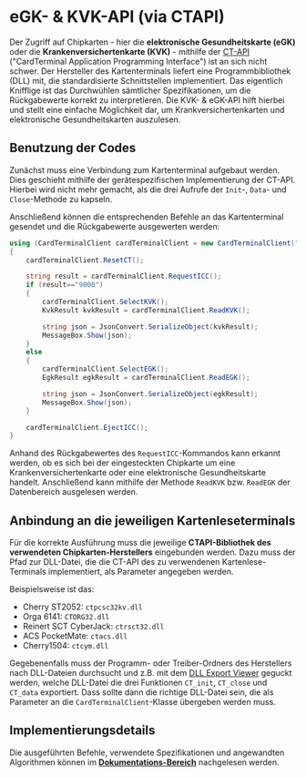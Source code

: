 # eGK- & KVK-API (via CTAPI)

Der Zugriff auf Chipkarten - hier die **elektronische Gesundheitskarte (eGK)** oder die **Krankenversichertenkarte (KVK)** - mithilfe der [CT-API](https://www.tuvit.de/de/aktuelles/white-paper-downloads/card-terminal-application-programing-interface-fuer-chipkartenanwendungen/) ("CardTerminal Application Programming Interface") ist an sich nicht schwer. Der Hersteller des Kartenterminals liefert eine Programmbibliothek (DLL) mit, die standardisierte Schnittstellen implementiert. Das eigentlich Knifflige ist das Durchwühlen sämtlicher Spezifikationen, um die Rückgabewerte korrekt zu interpretieren. Die KVK- & eGK-API hilft hierbei und stellt eine einfache Möglichkeit dar, um Krankversichertenkarten und elektronische Gesundheitskarten auszulesen.

## Benutzung der Codes
Zunächst muss eine Verbindung zum Kartenterminal aufgebaut werden. Dies geschieht mithilfe der gerätespezifischen Implementierung der CT-API. Hierbei wird nicht mehr gemacht, als die drei Aufrufe der `Init`-, `Data`- und `Close`-Methode zu kapseln.

Anschließend können die entsprechenden Befehle an das Kartenterminal gesendet und die Rückgabewerte ausgewerten werden:
```csharp
using (CardTerminalClient cardTerminalClient = new CardTerminalClient("ctacs.dll"))
{
    cardTerminalClient.ResetCT();

    string result = cardTerminalClient.RequestICC();
    if (result=="9000")
    {
        cardTerminalClient.SelectKVK();
        KvkResult kvkResult = cardTerminalClient.ReadKVK();

        string json = JsonConvert.SerializeObject(kvkResult);
        MessageBox.Show(json);
    }
    else
    {
        cardTerminalClient.SelectEGK();
        EgkResult egkResult = cardTerminalClient.ReadEGK();

        string json = JsonConvert.SerializeObject(egkResult);
        MessageBox.Show(json);
    }

    cardTerminalClient.EjectICC();
}
```

Anhand des Rückgabewertes des `RequestICC`-Kommandos kann erkannt werden, ob es sich bei der eingesteckten Chipkarte um eine Krankenversichertenkarte oder eine elektronische Gesundheitskarte handelt. Anschließend kann mithilfe der Methode `ReadKVK` bzw. `ReadEGK` der Datenbereich ausgelesen werden.

## Anbindung an die jeweiligen Kartenleseterminals

Für die korrekte Ausführung muss die jeweilige **CTAPI-Bibliothek des verwendeten Chipkarten-Herstellers** eingebunden werden. 
Dazu muss der Pfad zur DLL-Datei, die die CT-API des zu verwendenen Kartenlese-Terminals implementiert, als Parameter angegeben werden.

Beispielsweise ist das:

 - Cherry ST2052: `ctpcsc32kv.dll`
 - Orga 6141: `CTORG32.dll`
 - Reinert SCT CyberJack: `ctrsct32.dll`
 - ACS PocketMate: `ctacs.dll`
 - Cherry1504: `ctcym.dll`

Gegebenenfalls muss der Programm- oder Treiber-Ordners des Herstellers nach DLL-Dateien durchsucht und z.B. mit dem [DLL Export Viewer](https://www.nirsoft.net/utils/dll_export_viewer.html) geguckt werden, welche DLL-Datei die drei Funktionen `CT_init`, `CT_close` und `CT_data` exportiert. Dass sollte dann die richtige DLL-Datei sein, die als Parameter an die `CardTerminalClient`-Klasse übergeben werden muss. 

## Implementierungsdetails

Die ausgeführten Befehle, verwendete Spezifikationen und angewandten Algorithmen können im **[Dokumentations-Bereich](Documentation.md)** nachgelesen werden.
